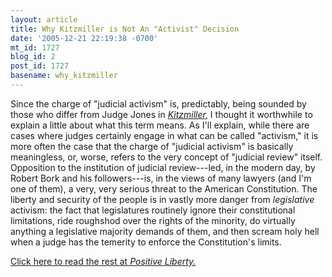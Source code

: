 ```yaml
---
layout: article
title: Why Kitzmiller is Not An "Activist" Decision
date: '2005-12-21 22:19:38 -0700'
mt_id: 1727
blog_id: 2
post_id: 1727
basename: why_kitzmiller
---
```

Since the charge of "judicial activism" is, predictably, being sounded by those who differ from Judge Jones in <a href="http://msnbcmedia.msn.com/i/msnbc/sections/news/051220_kitzmiller_342.pdf"><em>Kitzmiller,</em></a> I thought it worthwhile to explain a little about what this term means. As I'll explain, while there are cases where judges certainly engage in what can be called "activism," it is more often the case that the charge of "judicial activism" is basically meaningless, or, worse, refers to the very concept of "judicial review" itself. Opposition to the institution of judicial review---led, in the modern day, by Robert Bork and his followers---is, in the views of many lawyers (and I'm one of them), a very, very serious threat to the American Constitution. The liberty and security of the people is in vastly more danger from <em>legislative </em>activism: the fact that legislatures routinely ignore their constitutional limitations, ride roughshod over the rights of the minority, do virtually anything a legislative majority demands of them, and then scream holy hell when a judge has the temerity to enforce the Constitution's limits. 

<a href="http://positiveliberty.com/2005/12/%e2%80%9cactivism%e2%80%9d-in-kitzmiller.html#more-1030">Click here to read the rest at <em>Positive Liberty.</em></a>

